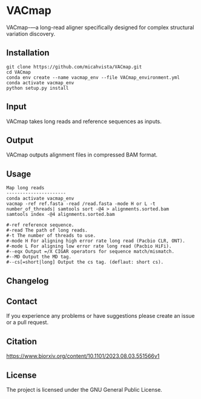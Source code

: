 # VACmap
VACmap-—a long-read aligner specifically designed for complex structural variation discovery.


Installation
------------

    git clone https://github.com/micahvista/VACmap.git
    cd VACmap
    conda env create --name vacmap_env --file VACmap_environment.yml
    conda activate vacmap_env
    python setup.py install

Input
-----

VACmap takes long reads and reference sequences as inputs. 

Output
------

VACmap outputs alignment files in compressed BAM format.

Usage
----------------------    
    
    Map long reads
    ----------------------
    conda activate vacmap_env
    vacmap -ref ref.fasta -read /read.fasta -mode H or L -t number_of_threads| samtools sort -@4 > alignments.sorted.bam
    samtools index -@4 alignments.sorted.bam
    
    #-ref reference sequence. 
    #-read The path of long reads. 
    #-t The number of threads to use. 
    #-mode H For aligning high error rate long read (Pacbio CLR, ONT). 
    #-mode L For aligning low error rate long read (Pacbio HiFi). 
    #--eqx Output =/X CIGAR operators for sequence match/mismatch.
    #--MD Output the MD tag.
    #--cs[=short|long] Output the cs tag. (deflaut: short cs).
    






Changelog
---------


Contact
-------

If you experience any problems or have suggestions please create an issue or a pull request.

Citation
---------

https://www.biorxiv.org/content/10.1101/2023.08.03.551566v1

License
-------

The project is licensed under the GNU General Public License.
